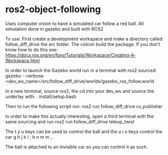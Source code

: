# ros2-object-following
Uses computer vision to have a simulated car follow a red ball. All simulation done in gazebo and built with ROS2

To use: First create a development workspace and make a directory called follow_diff_drive the src folder. The colcon build the package.
If you don't know how to do this see:
https://docs.ros.org/en/foxy/Tutorials/Workspace/Creating-A-Workspace.html


In order to launch the Gazebo world run in a terminal with ros2 sourced:
gazebo --verbose <dev_ws_name>/src/follow_diff_drive/worlds/gazebo_ros_follow.world

In a new terminal, source ros2, the cd into your dev_ws and source the underlay with:
. install/setup.bash

Then to run the following script run: 
ros2 run follow_diff_drive cv_publisher

In order to make this actually interesting, open a third terminal with the same sourcing and run
ros2 run follow_diff_drive teleop_twist

The t y u keys can be used to control the ball and the u i o keys control the car
    g h j                                              k l ;
    b n m                                              m , .

The ball is attached to an invisible car so you can control it as such.
